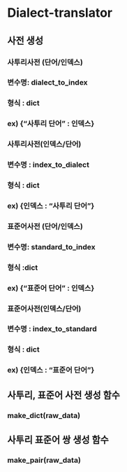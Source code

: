 # Dialect-translator


## 사전 생성

### 사투리사전 (단어/인덱스)
### 변수명: dialect_to_index
### 형식 : dict 
### ex) {“사투리 단어” : 인덱스}
### 사투리사전(인덱스/단어)
### 변수명 : index_to_dialect
### 형식 : dict 
### ex) {인덱스 : “사투리 단어”}
### 표준어사전 (단어/인덱스)
### 변수명: standard_to_index
### 형식 :dict 
### ex)  {“표준어 단어” : 인덱스}
### 표준어사전(인덱스/단어)
### 변수명 : index_to_standard
### 형식 : dict 
### ex) {인덱스 : “표준어 단어”} 

## 사투리, 표준어 사전 생성 함수
  ### make_dict(raw_data)
## 사투리 표준어 쌍 생성 함수 
  ### make_pair(raw_data)
